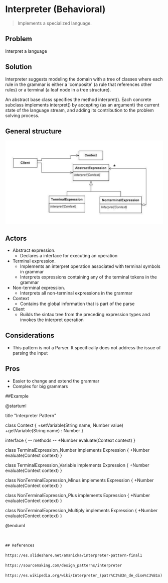 # Interpreter (Behavioral)
>Implements a specialized language.

## Problem
Interpret a language 

## Solution
Interpreter suggests modeling the domain with a tree of classes where each rule in the grammar is 
either a 'composite' (a rule that references other rules) or a terminal (a leaf node in a tree structure). 

An abstract base class specifies the method interpret(). Each concrete subclass implements  interpret() 
by accepting (as an argument) the current state of the language stream, and adding its contribution 
to the problem solving process.

## General structure
![Interpreter General Diagram](interpreter.png)

## Actors

- Abstract expression. 
    - Declares a interface for executing an operation
- Terminal expression. 
    - Implements an interpret operation associated with terminal symbols in grammar
    - Interprets expressions containing any of the terminal tokens in the grammar
- Non-terminal expression.
    - Interprets all non-terminal expressions in the grammar
- Context
    - Contains the global information that is part of the parse
- Client
    - Builds the sintax tree from the preceding expression types and invokes the interpret operation
      
## Considerations

- This pattern is not a Parser. It specifically does not address the issue of parsing the input

## Pros

- Easier to change and extend the grammar
- Complex for big grammars 

##Example

@startuml

title "Interpreter Pattern"

class Context  {
    +setVariable(String name, Number value)
    +getVariable(String name) : Number
}

interface  {
 -- methods --
 +Number evaluate(Context context)
}

class TerminalExpression_Number implements Expression {
    +Number evaluate(Context context)
}

class TerminalExpression_Variable implements Expression {
    +Number evaluate(Context context)
}

class NonTerminalExpression_Minus implements Expression {
    +Number evaluate(Context context)
}

class NonTerminalExpression_Plus implements Expression {
    +Number evaluate(Context context)
}

class NonTerminalExpression_Multiply implements Expression {
    +Number evaluate(Context context)
}

@enduml
```


## References

https://es.slideshare.net/amanicka/interpreter-pattern-final1

https://sourcemaking.com/design_patterns/interpreter

https://es.wikipedia.org/wiki/Interpreter_(patr%C3%B3n_de_dise%C3%B1o)

